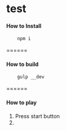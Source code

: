 # test

#### How to Install

```javascript
	npm i
```
======

#### How to build

```javascript
	gulp __dev
```
======

#### How to play

1. Press start button
2.
